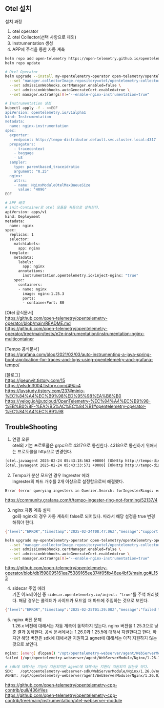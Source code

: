 ## Otel 설치

설치 과정
1. otel operator
2. otel Collector(선택 사항으로 제외)
3. Instrumentation 생성
4. APP에 주석을 통한 자동 계측 

```sh
helm repo add open-telemetry https://open-telemetry.github.io/opentelemetry-helm-charts
helm repo update

# Otel Operator
helm upgrade --install my-opentelemetry-operator open-telemetry/opentelemetry-operator \
  --set "manager.collectorImage.repository=otel/opentelemetry-collector-k8s" \
  --set admissionWebhooks.certManager.enabled=false \
  --set admissionWebhooks.autoGenerateCert.enabled=true \
  --set manager.extraArgs[0]="--enable-nginx-instrumentation=true"

# Instrumentation 생성
kubectl apply -f - <<EOF
apiVersion: opentelemetry.io/v1alpha1
kind: Instrumentation
metadata:
  name: nginx-instrumentation
spec:
  exporter:
    endpoint: http://tempo-distributor.default.svc.cluster.local:4317
  propagators:
    - tracecontext
    - baggage
    - b3
  sampler:
    type: parentbased_traceidratio
    argument: "0.25"
  nginx:
    attrs:
    - name: NginxModuleOtelMaxQueueSize
      value: "4096"
EOF

# APP 배포
# init-Container로 otel 모듈을 자동으로 설치한다.
apiVersion: apps/v1
kind: Deployment
metadata:
  name: nginx
spec:
  replicas: 1
  selector:
    matchLabels:
      app: nginx
  template:
    metadata:
      labels:
        app: nginx
      annotations:
        instrumentation.opentelemetry.io/inject-nginx: "true" 
    spec:
      containers:
      - name: nginx
        image: nginx:1.25.3
        ports:
        - containerPort: 80
```
[Otel 공식문서]  
https://github.com/open-telemetry/opentelemetry-operator/blob/main/README.md   
https://github.com/open-telemetry/opentelemetry-operator/tree/main/tests/e2e-instrumentation/instrumentation-nginx-multicontainer  

[Tempo 공식문서]  
https://grafana.com/blog/2021/02/03/auto-instrumenting-a-java-spring-boot-application-for-traces-and-logs-using-opentelemetry-and-grafana-tempo/  

[블로그]  
https://joeunvit.tistory.com/15    
https://wlsdn3004.tistory.com/49#c4      
https://luvstudy.tistory.com/237#minio-%EC%84%A4%EC%B9%98%ED%95%98%EA%B8%B0    
https://velog.io/@utcloud/OpenTelemetry-%EC%84%A4%EC%B9%98-%EB%B0%8F-%EA%B5%AC%EC%84%B1#opentelemetry-operator-%EC%84%A4%EC%B9%98    



## TroubleShooting
1. 연결 오류  
otel의 기본 프로토클은 grpc으로 4317으로 통신한다. 4318으로 통신하기 위해서는 프로토콜을 http으로 변경한다.

```sh
[otel.javaagent 2025-02-24 05:43:18:563 +0000] [OkHttp http://tempo-distributor.default.svc.cluster.local:4318/...] WARN io.opentelemetry.exporter.internal.grpc.GrpcExporter - Failed to export spans. Server responded with gRPC status code 2. Error message: FRAME_SIZE_ERROR: 4740180
[otel.javaagent 2025-02-24 05:43:33:571 +0000] [OkHttp http://tempo-distributor.default.svc.cluster.local:4318/...] WARN io.opentelemetry.exporter.internal.grpc.GrpcExporter - Failed to export spans. Server responded with gRPC status code 2. Error message: closed
```

2. Tempo가 분산 모드인 경우 Ingrester 에러  
Ingrester의 파드 개수를 2개 이상으로 설정함으로써 해결했다.

```sh
Error (error querying ingesters in Querier.Search: forIngesterRings: error getting replication set for ring (0): too many unhealthy instances in the ring ). Please check the server logs for more details.
```  
https://community.grafana.com/t/tempo-ingester-ring-not-forming/52137/4  

3. nginx 자동 계측 실패   
go와 nginx의 경우 자동 계측이 false로 되어있다. 따라서 해당 설정을 true 변경해줘야 한다.

```sh
{"level":"ERROR","timestamp":"2025-02-24T08:47:06Z","message":"support for Nginx auto instrumentation is not enabled","namespace":"default","generateName":"otel-nginx-66f996bd78-","stacktrace":"github.com/open-telemetry/opentelemetry-operator/pkg/instrumentation."}

helm upgrade my-opentelemetry-operator open-telemetry/opentelemetry-operator \
  --set "manager.collectorImage.repository=otel/opentelemetry-collector-k8s" \
  --set admissionWebhooks.certManager.enabled=false \
  --set admissionWebhooks.autoGenerateCert.enabled=true \
  --set manager.extraArgs[0]="--enable-nginx-instrumentation=true"
```
https://github.com/open-telemetry/opentelemetry-operator/blob/db1598095161ea75389165ee374f05fb46ee4bf3/main.go#L153

4. sidecar 주입 에러     
기존 어노테이션 중 `sidecar.opentelemetry.io/inject: "true"`를 주석 처리했다. 해당 경우는 콜렉터가 사이드카 모드일 때 파드에 주입하는 것으로 보인다.  
```sh
{"level":"ERROR","timestamp":"2025-02-25T01:29:00Z","message":"failed to select an OpenTelemetry Collector instance for this pod's sidecar","namespace":"default","name":"","error":"no OpenTelemetry Collector instances available","stacktrace":"github.com/open-telemetry/opentelemetry-operator/pkg/sidecar."}
```

5. nginx 버전 문제  
1.26.x 버전에 대해서는 자동 계측이 동작하지 않는다. nginx 버전을 1.25.3으로 낮춘 결과 동작한다. 공식 문서에서는 1.26.0과 1.25.5에 대해서 지원한다고 한다. 하지만 해당 버전은  sdk에 대해서만 지원하고 agnet에 대해서는 아직 지원하지 않는 것으로 보인다.  
```sh
nginx: [emerg] dlopen() "/opt/opentelemetry-webserver/agent/WebServerModule/Nginx/1.26.1/ngx_http_opentelemetry_module.so" 
failed (/opt/opentelemetry-webserver/agent/WebServerModule/Nginx/1.26.1/ngx_http_opentelemetry_module.so: cannot open shared object file: No such file or directory) in /etc/nginx/nginx.conf:2

# sdk에 대해서는 기능이 지원되지만 agent에 대해서는 지원이 지원되지 않는듯 하다.
SDK:   /opt/opentelemetry-webserver-sdk/WebServerModule/Nginx/1.26.0/ngx_http_opentelemetry_module.so
AGNET: /opt/opentelemetry-webserver/agent/WebServerModule/Nginx/1.26.0/ngx_http_opentelemetry_module.so
```
https://github.com/open-telemetry/opentelemetry-cpp-contrib/pull/436/files   
https://github.com/open-telemetry/opentelemetry-cpp-contrib/tree/main/instrumentation/otel-webserver-module  
